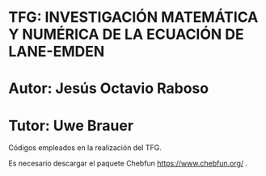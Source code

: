 # TFG: INVESTIGACIÓN MATEMÁTICA Y NUMÉRICA DE LA ECUACIÓN DE LANE-EMDEN
# Autor: Jesús Octavio Raboso
# Tutor: Uwe Brauer

Códigos empleados en la realización del TFG.

Es necesario descargar el paquete Chebfun https://www.chebfun.org/ .
